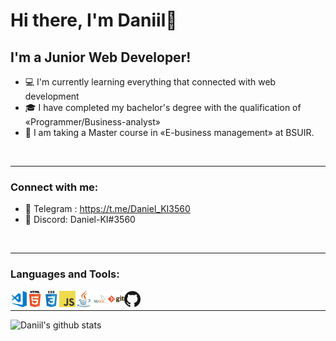 # Hi there, I'm Daniil👋
## I'm a Junior Web Developer!

- 💻 I'm currently learning everything that connected with web development
- 🎓 I have completed my bachelor's degree with the qualification of «Programmer/Business-analyst»
- 📖 I am taking a Master course in «E-business management» at BSUIR.

<br />

---
### Connect with me:

- 📌 Telegram : https://t.me/Daniel_KI3560
- 📌 Discord: Daniel-KI#3560

<br />

---
### Languages and Tools:

<img align="left" alt="Visual Studio Code" width="26px" src="https://raw.githubusercontent.com/github/explore/80688e429a7d4ef2fca1e82350fe8e3517d3494d/topics/visual-studio-code/visual-studio-code.png" />
<img align="left" alt="HTML5" width="26px" src="https://raw.githubusercontent.com/github/explore/80688e429a7d4ef2fca1e82350fe8e3517d3494d/topics/html/html.png" />
<img align="left" alt="CSS3" width="26px" src="https://raw.githubusercontent.com/github/explore/80688e429a7d4ef2fca1e82350fe8e3517d3494d/topics/css/css.png" />
<img align="left" alt="JavaScript=" width="26px" src="https://raw.githubusercontent.com/github/explore/80688e429a7d4ef2fca1e82350fe8e3517d3494d/topics/javascript/javascript.png" />
<img align="left" alt="Java" width="26px" src="https://raw.githubusercontent.com/github/explore/80688e429a7d4ef2fca1e82350fe8e3517d3494d/topics/java/java.png" />

<img align="left" alt="MySQL" width="26px" src="https://raw.githubusercontent.com/github/explore/80688e429a7d4ef2fca1e82350fe8e3517d3494d/topics/mysql/mysql.png" />
<img align="left" alt="Git" width="26px" src="https://raw.githubusercontent.com/github/explore/80688e429a7d4ef2fca1e82350fe8e3517d3494d/topics/git/git.png" />
<img align="left"alt="GitHub" width="26px" src="https://raw.githubusercontent.com/github/explore/78df643247d429f6cc873026c0622819ad797942/topics/github/github.png" />

<br />

---

![Daniil's github stats](https://github-readme-stats.vercel.app/api?username=Daniel-KI&hide=issues,contribs&theme=tokyonight&show_icons=true&include_all_commits=true)



[telegram]: https://t.me/Daniil_Korshov
[discord]: https://discordapp.com/users/740532723956973628/

